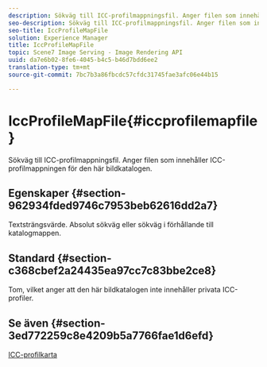 ```yaml
---
description: Sökväg till ICC-profilmappningsfil. Anger filen som innehåller ICC-profilmappningen för den här bildkatalogen.
seo-description: Sökväg till ICC-profilmappningsfil. Anger filen som innehåller ICC-profilmappningen för den här bildkatalogen.
seo-title: IccProfileMapFile
solution: Experience Manager
title: IccProfileMapFile
topic: Scene7 Image Serving - Image Rendering API
uuid: da7e6b02-8fe6-4045-b4c5-b46d7bdd6ee2
translation-type: tm+mt
source-git-commit: 7bc7b3a86fbcdc57cfdc31745fae3afc06e44b15

---
```



# IccProfileMapFile{#iccprofilemapfile}

Sökväg till ICC-profilmappningsfil. Anger filen som innehåller ICC-profilmappningen för den här bildkatalogen.

## Egenskaper {#section-962934fded9746c7953beb62616dd2a7}

Textsträngsvärde. Absolut sökväg eller sökväg i förhållande till katalogmappen.

## Standard {#section-c368cbef2a24435ea97cc7c83bbe2ce8}

Tom, vilket anger att den här bildkatalogen inte innehåller privata ICC-profiler.

## Se även {#section-3ed772259c8e4209b5a7766fae1d6efd}

[ICC-profilkarta](../../../../../is-api/image-catalog/image-serving-api-ref/c-image-catalog-reference/c-icc-profile-map-reference/c-icc-profile-map-reference.md#concept-57b9148ce55249cd825cb7ee19ed057c)
